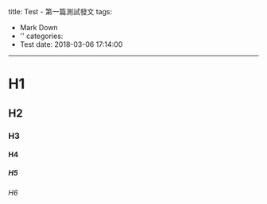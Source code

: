 title: Test - 第一篇測試發文
tags:
  - Mark Down
  - ''
categories:
  - Test
date: 2018-03-06 17:14:00
---

# H1
## H2
### H3
#### H4
##### H5
###### H6